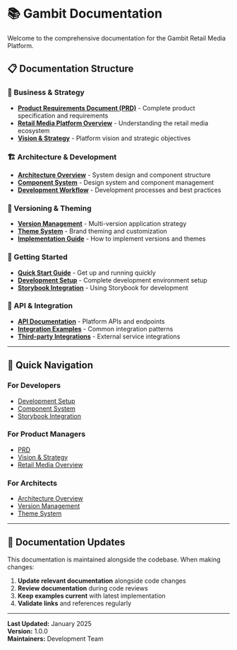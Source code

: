# 📚 Gambit Documentation

Welcome to the comprehensive documentation for the Gambit Retail Media Platform.

## 📋 Documentation Structure

### 🏢 Business & Strategy
- **[Product Requirements Document (PRD)](./01-business/PRD.md)** - Complete product specification and requirements
- **[Retail Media Platform Overview](./01-business/retail-media-overview.md)** - Understanding the retail media ecosystem
- **[Vision & Strategy](./01-business/vision-strategy.md)** - Platform vision and strategic objectives

### 🏗️ Architecture & Development
- **[Architecture Overview](./02-architecture/architecture-overview.md)** - System design and component structure
- **[Component System](./02-architecture/component-system.md)** - Design system and component management
- **[Development Workflow](./02-architecture/development-workflow.md)** - Development processes and best practices

### 🎨 Versioning & Theming
- **[Version Management](./03-versioning-themes/version-management.md)** - Multi-version application strategy
- **[Theme System](./03-versioning-themes/theme-system.md)** - Brand theming and customization
- **[Implementation Guide](./03-versioning-themes/implementation-guide.md)** - How to implement versions and themes

### 🚀 Getting Started
- **[Quick Start Guide](./04-getting-started/quick-start.md)** - Get up and running quickly
- **[Development Setup](./04-getting-started/development-setup.md)** - Complete development environment setup
- **[Storybook Integration](./04-getting-started/storybook-integration.md)** - Using Storybook for development

### 📖 API & Integration
- **[API Documentation](./05-api-integration/api-documentation.md)** - Platform APIs and endpoints
- **[Integration Examples](./05-api-integration/integration-examples.md)** - Common integration patterns
- **[Third-party Integrations](./05-api-integration/third-party-integrations.md)** - External service integrations

---

## 🎯 Quick Navigation

### For Developers
- [Development Setup](./04-getting-started/development-setup.md)
- [Component System](./02-architecture/component-system.md)
- [Storybook Integration](./04-getting-started/storybook-integration.md)

### For Product Managers
- [PRD](./01-business/PRD.md)
- [Vision & Strategy](./01-business/vision-strategy.md)
- [Retail Media Overview](./01-business/retail-media-overview.md)

### For Architects
- [Architecture Overview](./02-architecture/architecture-overview.md)
- [Version Management](./03-versioning-themes/version-management.md)
- [Theme System](./03-versioning-themes/theme-system.md)

---

## 🔄 Documentation Updates

This documentation is maintained alongside the codebase. When making changes:

1. **Update relevant documentation** alongside code changes
2. **Review documentation** during code reviews
3. **Keep examples current** with latest implementation
4. **Validate links** and references regularly

---

**Last Updated:** January 2025  
**Version:** 1.0.0  
**Maintainers:** Development Team